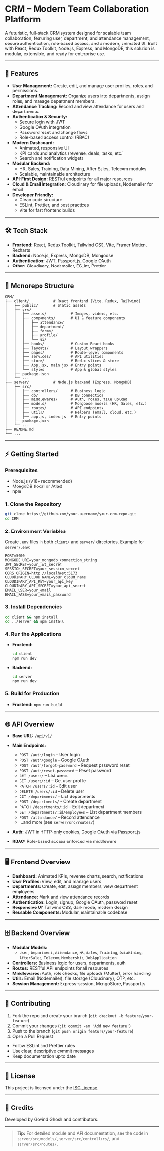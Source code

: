 # CRM – Modern Team Collaboration Platform

A futuristic, full-stack CRM system designed for scalable team collaboration, featuring user, department, and attendance management, secure authentication, role-based access, and a modern, animated UI. Built with React, Redux Toolkit, Node.js, Express, and MongoDB, this solution is modular, extensible, and ready for enterprise use.

---

## 🚀 Features

- **User Management:** Create, edit, and manage user profiles, roles, and permissions.
- **Department Management:** Organize users into departments, assign roles, and manage department members.
- **Attendance Tracking:** Record and view attendance for users and departments.
- **Authentication & Security:**
  - Secure login with JWT
  - Google OAuth integration
  - Password reset and change flows
  - Role-based access control (RBAC)
- **Modern Dashboard:**
  - Animated, responsive UI
  - KPI cards and analytics (revenue, deals, tasks, etc.)
  - Search and notification widgets
- **Modular Backend:**
  - HR, Sales, Training, Data Mining, After Sales, Telecom modules
  - Scalable, maintainable architecture
- **API-First Design:** RESTful endpoints for all major resources
- **Cloud & Email Integration:** Cloudinary for file uploads, Nodemailer for email
- **Developer Friendly:**
  - Clean code structure
  - ESLint, Prettier, and best practices
  - Vite for fast frontend builds

---

## 🛠️ Tech Stack

- **Frontend:** React, Redux Toolkit, Tailwind CSS, Vite, Framer Motion, Recharts
- **Backend:** Node.js, Express, MongoDB, Mongoose
- **Authentication:** JWT, Passport.js, Google OAuth
- **Other:** Cloudinary, Nodemailer, ESLint, Prettier

---

## 📁 Monorepo Structure

```
CRM/
├── client/           # React frontend (Vite, Redux, Tailwind)
│   ├── public/       # Static assets
│   ├── src/
│   │   ├── assets/           # Images, videos, etc.
│   │   ├── components/       # UI & feature components
│   │   │   ├── attendance/
│   │   │   ├── department/
│   │   │   ├── forms/
│   │   │   ├── profile/
│   │   │   └── ui/
│   │   ├── hooks/            # Custom React hooks
│   │   ├── layouts/          # Layout wrappers
│   │   ├── pages/            # Route-level components
│   │   ├── services/         # API utilities
│   │   ├── store/            # Redux slices & store
│   │   ├── App.jsx, main.jsx # Entry points
│   │   └── styles            # App & global styles
│   ├── package.json
│   └── ...
├── server/           # Node.js backend (Express, MongoDB)
│   ├── src/
│   │   ├── controllers/      # Business logic
│   │   ├── db/               # DB connection
│   │   ├── middlewares/      # Auth, roles, file upload
│   │   ├── models/           # Mongoose models (HR, Sales, etc.)
│   │   ├── routes/           # API endpoints
│   │   ├── utils/            # Helpers (email, cloud, etc.)
│   │   ├── app.js, index.js  # Entry points
│   ├── package.json
│   └── ...
├── README.md
└── ...
```

---

## ⚡ Getting Started

### Prerequisites
- Node.js (v18+ recommended)
- MongoDB (local or Atlas)
- npm

### 1. Clone the Repository
```bash
git clone https://github.com/your-username/your-crm-repo.git
cd CRM
```

### 2. Environment Variables
Create `.env` files in both `client/` and `server/` directories. Example for `server/.env`:
```
PORT=5000
MONGODB_URI=your_mongodb_connection_string
JWT_SECRET=your_jwt_secret
SESSION_SECRET=your_session_secret
CORS_ORIGIN=http://localhost:5173
CLOUDINARY_CLOUD_NAME=your_cloud_name
CLOUDINARY_API_KEY=your_api_key
CLOUDINARY_API_SECRET=your_api_secret
EMAIL_USER=your_email
EMAIL_PASS=your_email_password
```

### 3. Install Dependencies
```bash
cd client && npm install
cd ../server && npm install
```

### 4. Run the Applications
- **Frontend:**
  ```bash
  cd client
  npm run dev
  ```
- **Backend:**
  ```bash
  cd server
  npm run dev
  ```

### 5. Build for Production
- **Frontend:** `npm run build`

---

## 🌐 API Overview

- **Base URL:** `/api/v1/`
- **Main Endpoints:**
  - `POST /auth/login` – User login
  - `POST /auth/google` – Google OAuth
  - `POST /auth/forgot-password` – Request password reset
  - `POST /auth/reset-password` – Reset password
  - `GET /users/` – List users
  - `GET /users/:id` – Get user profile
  - `PATCH /users/:id` – Edit user
  - `DELETE /users/:id` – Delete user
  - `GET /departments/` – List departments
  - `POST /departments/` – Create department
  - `PATCH /departments/:id` – Edit department
  - `GET /departments/:id/employees` – List department members
  - `POST /attendance/` – Record attendance
  - ...and more (see `server/src/routes/`)

- **Auth:** JWT in HTTP-only cookies, Google OAuth via Passport.js
- **RBAC:** Role-based access enforced via middleware

---

## 🖥️ Frontend Overview

- **Dashboard:** Animated KPIs, revenue charts, search, notifications
- **User Profiles:** View, edit, and manage users
- **Departments:** Create, edit, assign members, view department employees
- **Attendance:** Mark and view attendance records
- **Authentication:** Login, signup, Google OAuth, password reset
- **Responsive UI:** Tailwind CSS, dark mode, modern design
- **Reusable Components:** Modular, maintainable codebase

---

## 🗄️ Backend Overview

- **Modular Models:**
  - `User`, `Department`, `Attendance`, `HR`, `Sales`, `Training`, `DataMining`, `AfterSales`, `Telecom`, `Membership`, `JobApplication`
- **Controllers:** Business logic for users, departments, auth
- **Routes:** RESTful API endpoints for all resources
- **Middlewares:** Auth, role checks, file uploads (Multer), error handling
- **Utils:** Email (Nodemailer), file storage (Cloudinary), OTP, etc.
- **Session Management:** Express-session, MongoStore, Passport.js

---

## 🤝 Contributing

1. Fork the repo and create your branch (`git checkout -b feature/your-feature`)
2. Commit your changes (`git commit -am 'Add new feature'`)
3. Push to the branch (`git push origin feature/your-feature`)
4. Open a Pull Request

- Follow ESLint and Prettier rules
- Use clear, descriptive commit messages
- Keep documentation up to date

---

## 📄 License

This project is licensed under the [ISC License](LICENSE).

---

## 🙏 Credits

Developed by Govind Ghosh and contributors.

---

> **Tip:** For detailed module and API documentation, see the code in `server/src/models/`, `server/src/controllers/`, and `server/src/routes/`.
